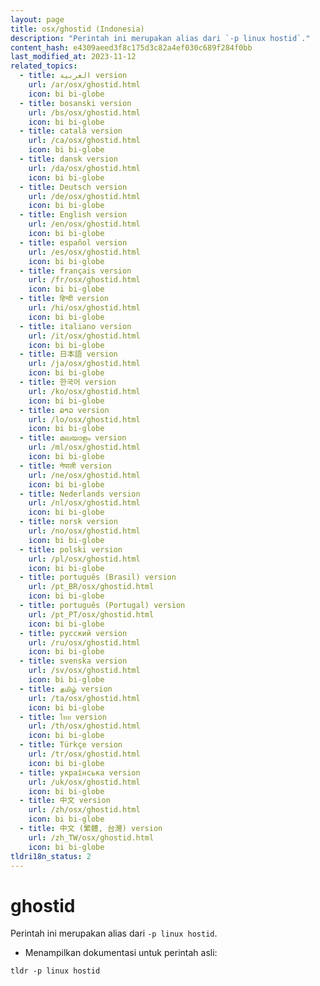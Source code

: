 ```yaml
---
layout: page
title: osx/ghostid (Indonesia)
description: "Perintah ini merupakan alias dari `-p linux hostid`."
content_hash: e4309aeed3f8c175d3c82a4ef030c689f284f0bb
last_modified_at: 2023-11-12
related_topics:
  - title: العربية version
    url: /ar/osx/ghostid.html
    icon: bi bi-globe
  - title: bosanski version
    url: /bs/osx/ghostid.html
    icon: bi bi-globe
  - title: català version
    url: /ca/osx/ghostid.html
    icon: bi bi-globe
  - title: dansk version
    url: /da/osx/ghostid.html
    icon: bi bi-globe
  - title: Deutsch version
    url: /de/osx/ghostid.html
    icon: bi bi-globe
  - title: English version
    url: /en/osx/ghostid.html
    icon: bi bi-globe
  - title: español version
    url: /es/osx/ghostid.html
    icon: bi bi-globe
  - title: français version
    url: /fr/osx/ghostid.html
    icon: bi bi-globe
  - title: हिन्दी version
    url: /hi/osx/ghostid.html
    icon: bi bi-globe
  - title: italiano version
    url: /it/osx/ghostid.html
    icon: bi bi-globe
  - title: 日本語 version
    url: /ja/osx/ghostid.html
    icon: bi bi-globe
  - title: 한국어 version
    url: /ko/osx/ghostid.html
    icon: bi bi-globe
  - title: ລາວ version
    url: /lo/osx/ghostid.html
    icon: bi bi-globe
  - title: മലയാളം version
    url: /ml/osx/ghostid.html
    icon: bi bi-globe
  - title: नेपाली version
    url: /ne/osx/ghostid.html
    icon: bi bi-globe
  - title: Nederlands version
    url: /nl/osx/ghostid.html
    icon: bi bi-globe
  - title: norsk version
    url: /no/osx/ghostid.html
    icon: bi bi-globe
  - title: polski version
    url: /pl/osx/ghostid.html
    icon: bi bi-globe
  - title: português (Brasil) version
    url: /pt_BR/osx/ghostid.html
    icon: bi bi-globe
  - title: português (Portugal) version
    url: /pt_PT/osx/ghostid.html
    icon: bi bi-globe
  - title: русский version
    url: /ru/osx/ghostid.html
    icon: bi bi-globe
  - title: svenska version
    url: /sv/osx/ghostid.html
    icon: bi bi-globe
  - title: தமிழ் version
    url: /ta/osx/ghostid.html
    icon: bi bi-globe
  - title: ไทย version
    url: /th/osx/ghostid.html
    icon: bi bi-globe
  - title: Türkçe version
    url: /tr/osx/ghostid.html
    icon: bi bi-globe
  - title: українська version
    url: /uk/osx/ghostid.html
    icon: bi bi-globe
  - title: 中文 version
    url: /zh/osx/ghostid.html
    icon: bi bi-globe
  - title: 中文 (繁體, 台灣) version
    url: /zh_TW/osx/ghostid.html
    icon: bi bi-globe
tldri18n_status: 2
---
```

# ghostid

Perintah ini merupakan alias dari `-p linux hostid`.

- Menampilkan dokumentasi untuk perintah asli:

`tldr -p linux hostid`
